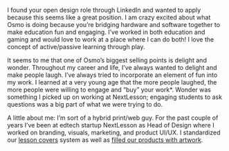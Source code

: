 I found your open design role through LinkedIn and wanted to apply because this seems like a great position. I am crazy excited about what Osmo is doing because you’re bridging hardware and software together to make education fun and engaging. I’ve worked in both education and gaming and would love to work at a place where I can do both! I love the concept of active/passive learning through play.

It seems to me that one of Osmo’s biggest selling points is delight and wonder. Throughout my career and life, I’ve always wanted to delight and make people laugh. I’ve always tried to incorporate an element of fun into my work. I learned at a very young age that the more people laughed, the more people were willing to engage and “buy” your work<span class='tooltip' title='Once upon a time, I was caricature artist at a theme park'>*</span>. Wonder was something I picked up on working at NextLesson; engaging students to ask questions was a big part of what we were trying to do.

A little about me: I’m sort of a hybrid print/web guy. For the past couple of years I’ve been at edtech startup NextLesson as Head of Design where I worked on branding, visuals, marketing, and product UI/UX. I standardized our <a href='work?project=nextlesson-covers&id=osmo-sr-graphic-designer'>lesson covers</a> system as well as <a href='work?project=nextlesson-characters&id=osmo-sr-graphic-designer'>filled our products with artwork</a>.